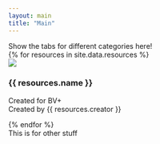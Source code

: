 ```yaml
---
layout: main
title: "Main"
---
```

<main>
  <div class="wrapper">
    <section class="category-navigation">
    Show the tabs for different categories here!
    </section>
    <section class="resources">
      {% for resources in site.data.resources %}
        <div class="resource">
          <img src="{{ "/assets/images/"}}{{resources.image }}">
          <h3>{{ resources.name }}</h3>
          <p>Created for BV+<br>Created by {{ resources.creator }}</p>
          </div>
          {% endfor %}
    </section>
    <section class="other-stuff">
      This is for other stuff
    </section>
  </div>
</main>
